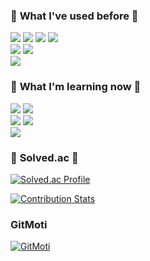 ### 💾 <b>What I've used before</b> 💾
<img src="https://img.shields.io/badge/-Spring-6DB33F?style=flat-square&logo=Spring&logoColor=white"/> <img src="https://img.shields.io/badge/-Spring Boot-6DB33F?style=flat-square&logo=SpringBoot&logoColor=white"/> <img src="https://img.shields.io/badge/-JUnit5-25A162?style=flat-square&logo=JUnit5&logoColor=white"/> <img src="https://img.shields.io/badge/-JWT-181717?style=flat-square"/>
<br>
<img src="https://img.shields.io/badge/MySQL-4479A1?style=flat-square&logo=MySQL&logoColor=white"/> <img src="https://img.shields.io/badge/MyBatis-4479A1?style=flat-square&logoColor=white"/>
<br>
<img src="https://img.shields.io/badge/Git-F05032?style=flat-square&logo=Git&logoColor=white"/>

### 📌 <b>What I'm learning now</b> 📌
<img src="https://img.shields.io/badge/-Spring Security-6DB33F?style=flat-square&logo=SpringSecurity&logoColor=white"/> <img src="https://img.shields.io/badge/-JPA-6DB33F?style=flat-square&logoColor=white"/>
<br>
<img src="https://img.shields.io/badge/MariaDB-003545?style=flat-square&logo=MariaDB&logoColor=#4479A1"/> <img src="https://img.shields.io/badge/Redis-DC382D?style=flat-square&logo=Redis&logoColor=white"/>
<br>
<img src="https://img.shields.io/badge/JiraSoftware-0052CC?style=flat-square&logo=JiraSoftware&logoColor=white"/>

### 🔎 <b>Solved.ac</b> 🔎
[![Solved.ac Profile](http://mazassumnida.wtf/api/v2/generate_badge?boj=ho05248)](https://solved.ac/ho05248)

[![Contribution Stats](https://github-contribution-stats.vercel.app/api/?username=wakkpu)](https://github.com/LordDashMe/github-contribution-stats/)

### GitMoti
[![GitMoti](mymoti.co.kr:3000/username/wakkpu)](http://mymoti.co.kr)

